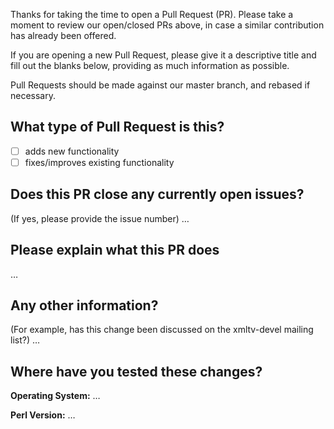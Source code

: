 Thanks for taking the time to open a Pull Request (PR). Please take a moment to review our open/closed PRs above, in case a similar contribution has already been offered.

If you are opening a new Pull Request, please give it a descriptive title and fill out the blanks below, providing as much information as possible.

Pull Requests should be made against our master branch, and rebased if necessary.

What type of Pull Request is this?
----------------------------------
- [ ] adds new functionality
- [ ] fixes/improves existing functionality

Does this PR close any currently open issues?
---------------------------------------------
(If yes, please provide the issue number)
…

Please explain what this PR does
--------------------------------
…

Any other information?
----------------------
(For example, has this change been discussed on the xmltv-devel mailing list?)
…

Where have you tested these changes?
------------------------------------
**Operating System:** …

**Perl Version:** …
